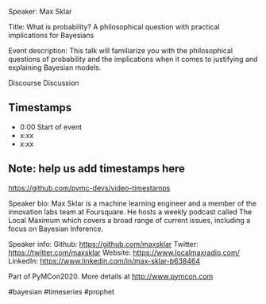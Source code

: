 
Speaker: Max Sklar

Title: What is probability? A philosophical question with practical implications for Bayesians


Event description:
This talk will familiarize you with the philosophical questions of probability and the implications when it comes to justifying and explaining Bayesian models.

Discourse Discussion 

## Timestamps
- 0:00 Start of event
- x:xx 
- x:xx

## Note: help us add timestamps here
https://github.com/pymc-devs/video-timestamps

Speaker bio:
Max Sklar is a machine learning engineer and a member of the innovation labs team at Foursquare. He hosts a weekly podcast called The Local Maximum which covers a broad range of current issues, including a focus on Bayesian Inference.

Speaker info: 
Github: https://github.com/maxsklar
Twitter: https://twitter.com/maxsklar
Website: https://www.localmaxradio.com/
LinkedIn: https://www.linkedin.com/in/max-sklar-b638464

Part of PyMCon2020. 
More details at http://www.pymcon.com  

#bayesian #timeseries #prophet
